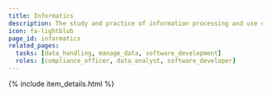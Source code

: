 ```yaml
---
title: Informatics
description: The study and practice of information processing and use of computer information systems. [See also](http://edamontology.org/topic_0605)
icon: fa-lightblub
page_id: informatics
related_pages: 
  tasks: [data_handling, manage_data, software_development]
  roles: [compliance_officer, data_analyst, software_developer]
---
```

{% include item_details.html %}
